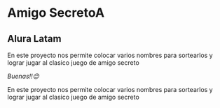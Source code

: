<h1>Amigo SecretoA</h1>
<h2>Alura Latam</h2>
En este proyecto nos permite colocar varios nombres para sortearlos y lograr jugar al clasico juego de amigo secreto

*Buenas!!😊*

En este proyecto nos permite colocar varios nombres para sortearlos y lograr jugar al clasico juego de amigo secreto
